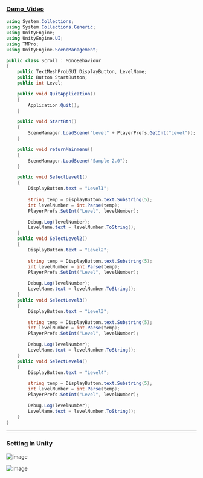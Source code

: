 ### [Demo_Video](https://youtu.be/JKg3ojUvczc)
```C#
using System.Collections;
using System.Collections.Generic;
using UnityEngine;
using UnityEngine.UI;
using TMPro;
using UnityEngine.SceneManagement;

public class Scroll : MonoBehaviour
{
    public TextMeshProUGUI DisplayButton, LevelName;
    public Button StartButton;
    public int Level;

    public void QuitApplication()
    {
        Application.Quit();
    }

    public void StartBtn()
    {
        SceneManager.LoadScene("Level" + PlayerPrefs.GetInt("Level"));
    }

    public void returnMainmenu()
    {
        SceneManager.LoadScene("Sample 2.0");
    }

    public void SelectLevel1()
    {
        DisplayButton.text = "Level1";
        
        string temp = DisplayButton.text.Substring(5);
        int levelNumber = int.Parse(temp);
        PlayerPrefs.SetInt("Level", levelNumber);

        Debug.Log(levelNumber);
        LevelName.text = levelNumber.ToString();
    }
    public void SelectLevel2()
    {
        DisplayButton.text = "Level2"; 
        
        string temp = DisplayButton.text.Substring(5);
        int levelNumber = int.Parse(temp);
        PlayerPrefs.SetInt("Level", levelNumber);

        Debug.Log(levelNumber);
        LevelName.text = levelNumber.ToString();
    }
    public void SelectLevel3()
    {
        DisplayButton.text = "Level3";

        string temp = DisplayButton.text.Substring(5);
        int levelNumber = int.Parse(temp);
        PlayerPrefs.SetInt("Level", levelNumber);

        Debug.Log(levelNumber);
        LevelName.text = levelNumber.ToString();
    }
    public void SelectLevel4()
    {
        DisplayButton.text = "Level4";

        string temp = DisplayButton.text.Substring(5);
        int levelNumber = int.Parse(temp);
        PlayerPrefs.SetInt("Level", levelNumber);

        Debug.Log(levelNumber);
        LevelName.text = levelNumber.ToString();
    }
}
```
--------------------------------------------------------------------------------------------------------------------
### Setting in Unity
![image](https://user-images.githubusercontent.com/55220866/205992552-e989ebb4-5f72-4ea2-a464-81a910fd93a1.png)

![image](https://user-images.githubusercontent.com/55220866/205992288-24b2c571-e368-45a4-874f-ccbd229ca229.png)
